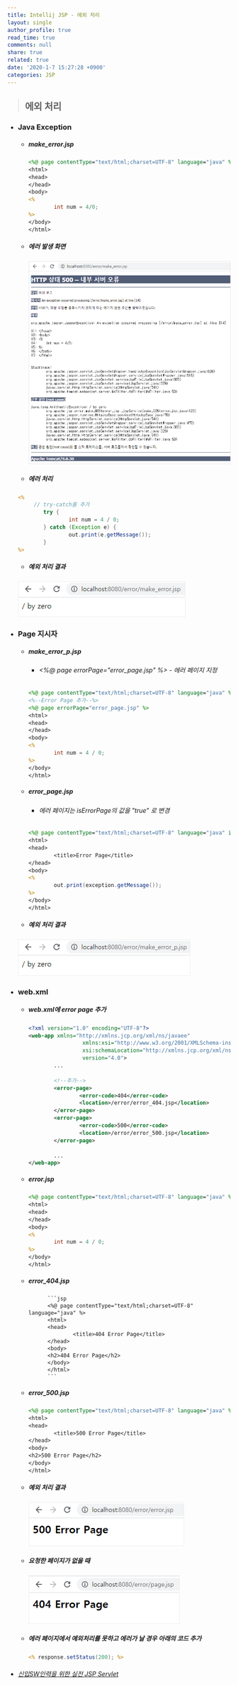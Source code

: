 ```yaml
---
title: Intellij JSP - 에외 처리
layout: single
author_profile: true
read_time: true
comments: null
share: true
related: true
date: '2020-1-7 15:27:28 +0900'
categories: JSP
---
```


> ## 에외 처리



* ### Java Exception 
	* ##### make_error.jsp
		```jsp
		<%@ page contentType="text/html;charset=UTF-8" language="java" %>
		<html>
		<head>
		</head>
		<body>
		<%
				int num = 4/0;
		%>
		</body>
		</html>
		```
	* ##### 에러 발생 화면
		![](/assets/img/jsp/error1.png)
	
	* ##### 에러 처리
	```jsp
	<%
		 // try-catch를 추가
			try {
					int num = 4 / 0;
			} catch (Exception e) {
					out.print(e.getMessage());
			}
	%>
	```
	
	* ##### 예외 처리 결과
	![](/assets/img/jsp/error2.png)

* ### Page 지시자
	* ##### make_error_p.jsp
		* ###### <%@ page errorPage="error_page.jsp" %> - 에러 페이지 지정
		
		```jsp
		<%@ page contentType="text/html;charset=UTF-8" language="java" %>
		<%--Error Page 추가--%>
		<%@ page errorPage="error_page.jsp" %>
		<html>
		<head>
		</head>
		<body>
		<%
				int num = 4 / 0;
		%>
		</body>
		</html>
		```
		
	* ##### error_page.jsp
		* ###### 에러 페이지는 isErrorPage의 값을 "true" 로 변경
			
		```jsp
		<%@ page contentType="text/html;charset=UTF-8" language="java" isErrorPage="true" %>
		<html>
		<head>
				<title>Error Page</title>
		</head>
		<body>
		<%
				out.print(exception.getMessage());
		%>
		</body>
		</html>
		```
		
		
	* ##### 예외 처리 결과
	![](/assets/img/jsp/error3.png)
			
* ### web.xml
	* ##### web.xml에 error page 추가
		```xml
		<?xml version="1.0" encoding="UTF-8"?>
		<web-app xmlns="http://xmlns.jcp.org/xml/ns/javaee"
						 xmlns:xsi="http://www.w3.org/2001/XMLSchema-instance"
						 xsi:schemaLocation="http://xmlns.jcp.org/xml/ns/javaee http://xmlns.jcp.org/xml/ns/javaee/web-app_4_0.xsd"
						 version="4.0">
				...

				<!--추가-->
				<error-page>
						<error-code>404</error-code>
						<location>/error/error_404.jsp</location>
				</error-page>
				<error-page>
						<error-code>500</error-code>
						<location>/error/error_500.jsp</location>
				</error-page>

				...
		</web-app>
		```
	
	* ##### error.jsp
		```jsp
		<%@ page contentType="text/html;charset=UTF-8" language="java" %>
		<html>
		<head>
		</head>
		<body>
		<%
				int num = 4 / 0;
		%>
		</body>
		</html>
		```
			
	* ##### error_404.jsp
				```jsp
				<%@ page contentType="text/html;charset=UTF-8" language="java" %>
				<html>
				<head>
						<title>404 Error Page</title>
				</head>
				<body>
				<h2>404 Error Page</h2>
				</body>
				</html>
				```

	* ##### error_500.jsp
		```jsp
		<%@ page contentType="text/html;charset=UTF-8" language="java" %>
		<html>
		<head>
				<title>500 Error Page</title>
		</head>
		<body>
		<h2>500 Error Page</h2>
		</body>
		</html>
		```
			
	* ##### 예외 처리 결과
		![](/assets/img/jsp/error4.png)
			
	* ##### 요청한 페이지가 없을 때
		![](/assets/img/jsp/error5.png)
	
	* ##### 에러 페이지에서 예외처리를 못하고 에러가 날 경우 아래의 코드 추가
		```jsp
		<% response.setStatus(200); %>
		```
			
		
				
* ###### [신입SW인력을 위한 실전 JSP Servlet]

				
[신입SW인력을 위한 실전 JSP Servlet]: https://www.youtube.com/watch?v=JXHceuYcytw&list=PLieE0qnqO2kTyzAlsvxzoulHVISvO8zA9&index=47